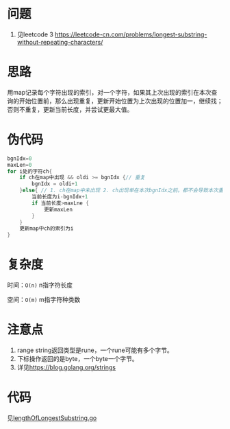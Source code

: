 # 问题

1. 见leetcode 3 <https://leetcode-cn.com/problems/longest-substring-without-repeating-characters/>

# 思路

用map记录每个字符出现的索引，对一个字符，如果其上次出现的索引在本次查询的开始位置前，那么出现重复，更新开始位置为上次出现的位置加一，继续找；否则不重复，更新当前长度，并尝试更最大值。

# 伪代码

```go
bgnIdx=0
maxLen=0
for i处的字符ch{
    if ch在map中出现 && oldi >= bgnIdx {// 重复
        bgnIdx = oldi+1
    }else{ // 1. ch在map中未出现 2. ch出现单在本次bgnIdx之前。都不会导致本次重复
        当前长度为i-bgnIdx+1
        if 当前长度>maxLne {
            更新maxLen
        }
	}
	更新map中ch的索引为i
}
```

# 复杂度

时间：`O(n)` n指字符长度

空间：`O(m)` m指字符种类数

# 注意点

1. range string返回类型是rune，一个rune可能有多个字节。
2. 下标操作返回的是byte，一个byte一个字节。
3. 详见<https://blog.golang.org/strings>

# 代码

见[lengthOfLongestSubstring.go](lengthOfLongestSubstring.go)

